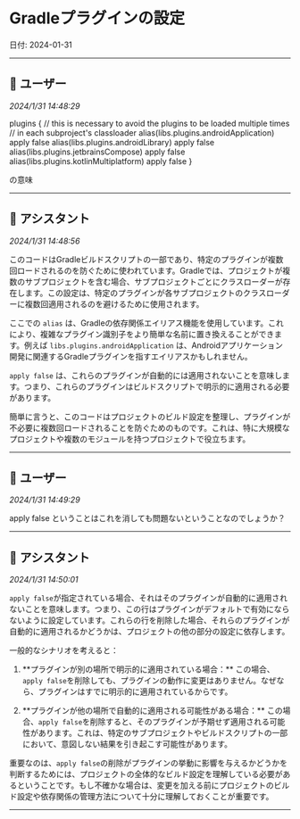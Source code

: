 # Gradleプラグインの設定

日付: 2024-01-31

---

## 👤 ユーザー
*2024/1/31 14:48:29*

plugins {
    // this is necessary to avoid the plugins to be loaded multiple times
    // in each subproject's classloader
    alias(libs.plugins.androidApplication) apply false
    alias(libs.plugins.androidLibrary) apply false
    alias(libs.plugins.jetbrainsCompose) apply false
    alias(libs.plugins.kotlinMultiplatform) apply false
}

の意味

---

## 🤖 アシスタント
*2024/1/31 14:48:56*

このコードはGradleビルドスクリプトの一部であり、特定のプラグインが複数回ロードされるのを防ぐために使われています。Gradleでは、プロジェクトが複数のサブプロジェクトを含む場合、サブプロジェクトごとにクラスローダーが存在します。この設定は、特定のプラグインが各サブプロジェクトのクラスローダーに複数回適用されるのを避けるために使用されます。

ここでの `alias` は、Gradleの依存関係エイリアス機能を使用しています。これにより、複雑なプラグイン識別子をより簡単な名前に置き換えることができます。例えば `libs.plugins.androidApplication` は、Androidアプリケーション開発に関連するGradleプラグインを指すエイリアスかもしれません。

`apply false` は、これらのプラグインが自動的には適用されないことを意味します。つまり、これらのプラグインはビルドスクリプトで明示的に適用される必要があります。

簡単に言うと、このコードはプロジェクトのビルド設定を整理し、プラグインが不必要に複数回ロードされることを防ぐためのものです。これは、特に大規模なプロジェクトや複数のモジュールを持つプロジェクトで役立ちます。

---

## 👤 ユーザー
*2024/1/31 14:49:29*

apply false ということはこれを消しても問題ないということなのでしょうか？

---

## 🤖 アシスタント
*2024/1/31 14:50:01*

`apply false`が指定されている場合、それはそのプラグインが自動的に適用されないことを意味します。つまり、この行はプラグインがデフォルトで有効にならないように設定しています。これらの行を削除した場合、それらのプラグインが自動的に適用されるかどうかは、プロジェクトの他の部分の設定に依存します。

一般的なシナリオを考えると：
1. \*\*プラグインが別の場所で明示的に適用されている場合：\*\* この場合、`apply false`を削除しても、プラグインの動作に変更はありません。なぜなら、プラグインはすでに明示的に適用されているからです。

2. \*\*プラグインが他の場所で自動的に適用される可能性がある場合：\*\* この場合、`apply false`を削除すると、そのプラグインが予期せず適用される可能性があります。これは、特定のサブプロジェクトやビルドスクリプトの一部において、意図しない結果を引き起こす可能性があります。

重要なのは、`apply false`の削除がプラグインの挙動に影響を与えるかどうかを判断するためには、プロジェクトの全体的なビルド設定を理解している必要があるということです。もし不確かな場合は、変更を加える前にプロジェクトのビルド設定や依存関係の管理方法について十分に理解しておくことが重要です。

---
